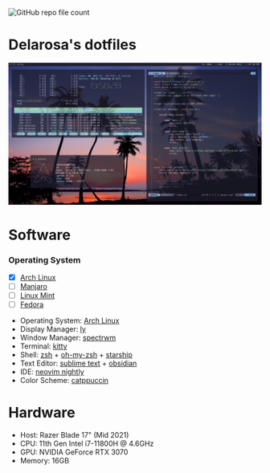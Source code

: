 ![GitHub repo file count](https://img.shields.io/github/directory-file-count/codelarosa/dotfiles?style=plastic)
# Delarosa's dotfiles 
![showcase](./assets/kitty.png)

# Software
### Operating System
- [X] [Arch Linux](https://archlinux.org/)
- [ ] [Manjaro](https://manjaro.org)
- [ ] [Linux Mint](https://linuxmint.com)
- [ ] [Fedora](https://getfedora.org)

* Operating System: [Arch Linux](https://archlinux.org/)
* Display Manager: [ly](https://github.com/fairyglade/ly)
* Window Manager: [spectrwm](https://github.com/conformal/spectrwm)
* Terminal: [kitty](https://github.com/kovidgoyal/kitty)
* Shell: [zsh](https://www.zsh.org/) + [oh-my-zsh](https://ohmyz.sh/) + [starship](https://starship.rs/)
* Text Editor: [sublime text](https://www.sublimetext.com/) + [obsidian](https://obsidian.md/)
* IDE: [neovim nightly](https://github.com/neovim/neovim/releases)
* Color Scheme: [catppuccin](https://github.com/catppuccin/catppuccin)

# Hardware
* Host: Razer Blade 17" (Mid 2021)
* CPU: 11th Gen Intel i7-11800H @ 4.6GHz
* GPU: NVIDIA GeForce RTX 3070
* Memory: 16GB
